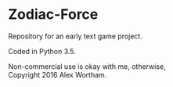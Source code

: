 # Zodiac-Force
Repository for an early text game project.

Coded in Python 3.5.

Non-commercial use is okay with me, otherwise,  
Copyright 2016 Alex Wortham.
